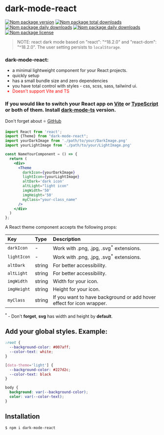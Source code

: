 # dark-mode-react

[![Npm package version](https://badgen.net/npm/v/dark-mode-react)](https://npmjs.com/package/dark-mode-react)
[![Npm package total downloads](https://badgen.net/npm/dt/dark-mode-react)](https://npmjs.com/package/dark-mode-react)
[![Npm package daily downloads](https://badgen.net/npm/dw/dark-mode-react)](https://npmjs.com/package/dark-mode-react)
[![Npm package daily downloads](https://badgen.net/npm/dd/dark-mode-react)](https://npmjs.com/package/dark-mode-react)
[![Npm package license](https://badgen.net/npm/license/lodash)](https://npmjs.com/package/dark-mode-react)

> NOTE: react dark mode based on "react": "^18.2.0" and "react-dom": "^18.2.0".
> The user setting persists to `localStorage`.

### dark-mode-react:

<ul>
    <li>a minimal lightweight component for your React projects.</li>
    <li>quickly setup</li>
    <li>has a small bundle size and zero dependencies</li>
    <li>you have total control with styles - css, scss, sass, tailwind ui.</li>
    <li style="color: red">Doesn't support Vite and TS</li>
</ul>

### If you would like to switch your React app on [Vite](https://vitejs.dev/) or [TypeScript](https://www.typescriptlang.org/docs/handbook/react.html) or both of them. Install [dark-mode-ts](https://www.npmjs.com/package/dark-mode-ts) version. 

Don't forget about ⭐ [GitHub](https://github.com/ArtemPchela/dark-mode-react)

```jsx
import React from 'react';
import {Theme} from "dark-mode-react";
import yourDarkImage from './path/to/your/DarkImage.png'
import yourLightImage from './path/to/your/LightImage.png'

const NameYourComponent = () => {
  return (
    <div>
      <Theme
        darkIcon={yourDarkImage}
        lightIcon={yourLightImage}
        altDark='dark icon'
        altLight="light icon"
        imgWidth='50'
        imgHeight='50'
        myClass="your-class_name"
      />
    </div>
  )
};
```

A React theme component accepts the following props:

| Key         | Type   | Description                                                          |
|:------------|:-------|:---------------------------------------------------------------------|
| `darkIcon`  | -      | Work with .png, .jpg, .svg<sup>*</sup> extensions.                   |
| `lightIcon` | -      | Work with .png, .jpg, .svg<sup>*</sup> extensions.                   |
| `altDark`   | string | For better accessibility.                                            |
| `altLight`  | string | For better accessibility.                                            |
| `imgWidth`    | string | Width for your icon.                                                 |
| `imgHeight`   | string | Height for your icon.                                                |
| `myClass`   | string | If you want to have background or add hover effect for icon wrapper. |

<sup>*</sup> - Don't **forget**, **svg** has width and height by **default**.

## Add your global styles. Example:

```css
:root {
  --background-color: #007aff;
  --color-text: white;
}

[data-theme='light'] {
  --background-color: #227d2c;
  --color-text: black
}

body {
  background: var(--background-color);
  color: var(--color-text);
}
```

## Installation

```sh
$ npm i dark-mode-react
```

